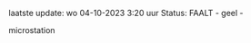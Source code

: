 laatste update: 
wo 04-10-2023  3:20   uur 
Status: FAALT - geel - 
<div class="service Y">microstation</div>